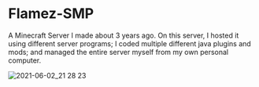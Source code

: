 # Flamez-SMP
A Minecraft Server I made about 3 years ago. On this server, I hosted it using different server programs; I coded multiple different java plugins and mods; and managed the entire server myself from my own personal computer.


![2021-06-02_21 28 23](https://github.com/theogflamez/Flamez-SMP/assets/98234637/1cbefc5c-194e-4710-aad2-89f4715f81a8)
